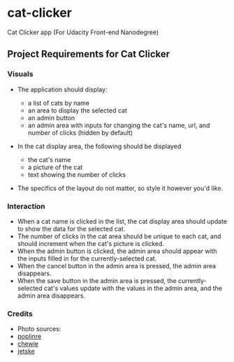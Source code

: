 # cat-clicker
Cat Clicker app (For Udacity Front-end Nanodegree)

## Project Requirements for Cat Clicker

### Visuals
* The application should display:

	* a list of cats by name
	* an area to display the selected cat
	* an admin button
	* an admin area with inputs for changing the cat's name, url, and number of clicks (hidden by default)

* In the cat display area, the following should be displayed
	* the cat's name
	* a picture of the cat
	* text showing the number of clicks

* The specifics of the layout do not matter, so style it however you'd like.



### Interaction
* When a cat name is clicked in the list, the cat display area should update to show the data for the selected cat.
* The number of clicks in the cat area should be unique to each cat, and should increment when the cat's picture is clicked.
* When the admin button is clicked, the admin area should appear with the inputs filled in for the currently-selected cat.
* When the cancel button in the admin area is pressed, the admin area disappears.
* When the save button in the admin area is pressed, the currently-selected cat's values update with the values in the admin area, and the admin area disappears.

### Credits
* Photo sources: 
* [poplinre](https://www.flickr.com/photos/poplinre/625069434/in/photostream/)
* [chewie](https://www.flickr.com/photos/chewie/2290467335)
* [jetske](https://www.flickr.com/photos/jetske)